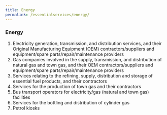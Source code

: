 ```yaml
---
title: Energy
permalink: /essentialservices/energy/
---
```


### **Energy**

1. Electricity generation, transmission, and distribution services, and their Original Manufacturing Equipment (OEM) contractors/suppliers and equipment/spare parts/repair/maintenance providers
2. Gas companies involved in the supply, transmission, and distribution of natural gas and town gas, and their OEM contractors/suppliers and equipment/spare parts/repair/maintenance providers
3. Services relating to the refining, supply, distribution and storage of essential fuel products, and their contractors
4. Services for the production of town gas and their contractors
5. Bus transport operators for electricity/gas (natural and town gas) facilities
6. Services for the bottling and distribution of cylinder gas
7. Petrol kiosks
